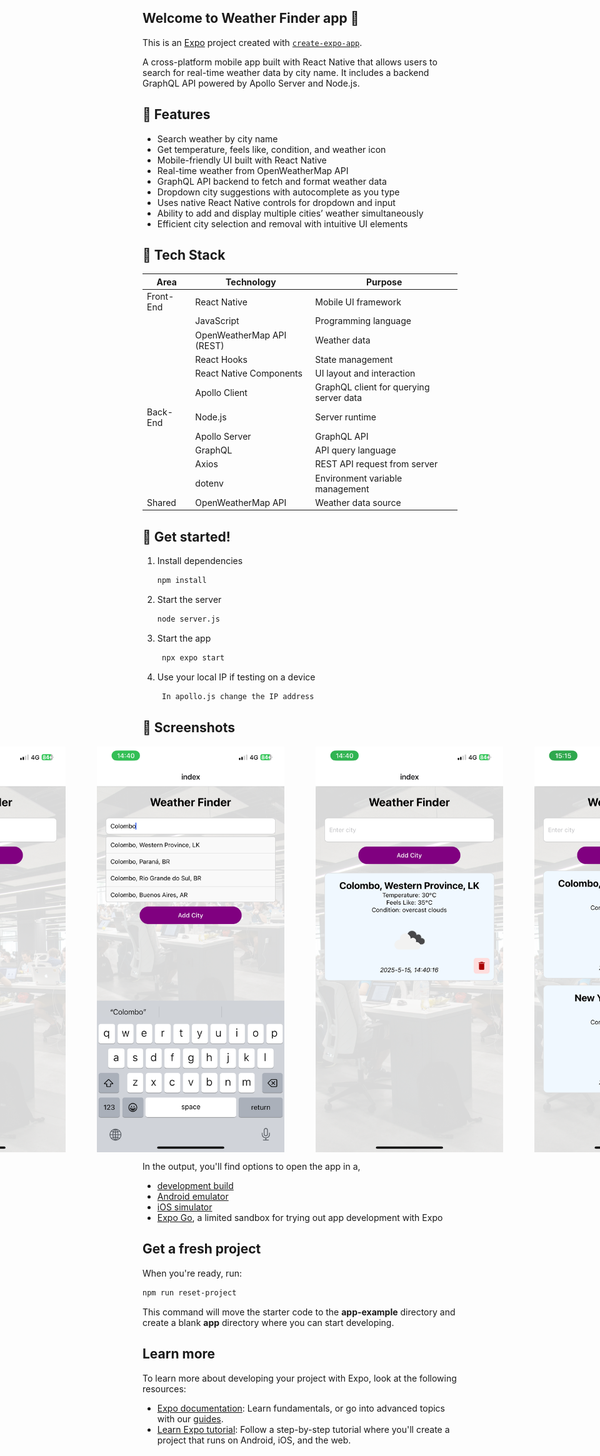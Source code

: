 ## Welcome to Weather Finder app 👋

  This is an [Expo](https://expo.dev) project created with [`create-expo-app`](https://www.npmjs.com/package/create-expo-app).

  A cross-platform mobile app built with React Native that allows users to search for real-time weather data by city name. It includes a backend GraphQL API powered by Apollo Server and Node.js.


## 📱 Features

- Search weather by city name
- Get temperature, feels like, condition, and weather icon
- Mobile-friendly UI built with React Native
- Real-time weather from OpenWeatherMap API
- GraphQL API backend to fetch and format weather data
- Dropdown city suggestions with autocomplete as you type
- Uses native React Native controls for dropdown and input
- Ability to add and display multiple cities’ weather simultaneously
- Efficient city selection and removal with intuitive UI elements


## 🧰 Tech Stack

| Area      | Technology                | Purpose                                   |
|-----------|---------------------------|-------------------------------------------|
| Front-End | React Native              | Mobile UI framework                       |
|           | JavaScript                | Programming language                      |
|           | OpenWeatherMap API (REST) | Weather data                              |
|           | React Hooks               | State management                          |
|           | React Native Components   | UI layout and interaction                 |
|           |Apollo Client              |	GraphQL client for querying server data   |
| Back-End  | Node.js                   | Server runtime                            |
|           | Apollo Server             | GraphQL API                               |
|           | GraphQL                   | API query language                        |
|           | Axios                     | REST API request from server              |
|           | dotenv                    | Environment variable management           |
| Shared    | OpenWeatherMap API        | Weather data source                       |



## 🚀 Get started!

1. Install dependencies

   ```bash
   npm install
   ```

2. Start the server

   ```bash
   node server.js
   ```

3. Start the app

   ```bash
    npx expo start
   ```

3. Use your local IP if testing on a device

   ```bash
    In apollo.js change the IP address
   ```

## 📸 Screenshots

<div style="display: flex; gap: 50px; justify-content: center; margin: auto;">
  <img src="assets/images/IMG_1.png" alt="App Screenshot 1" width="300"/>
  <img src="assets/images/IMG_2.png" alt="App Screenshot 2" width="300"/>
  <img src="assets/images/IMG_3.png" alt="App Screenshot 2" width="300"/>
  <img src="assets/images/IMG_4.png" alt="App Screenshot 2" width="300"/>
</div>



In the output, you'll find options to open the app in a,

- [development build](https://docs.expo.dev/develop/development-builds/introduction/)
- [Android emulator](https://docs.expo.dev/workflow/android-studio-emulator/)
- [iOS simulator](https://docs.expo.dev/workflow/ios-simulator/)
- [Expo Go](https://expo.dev/go), a limited sandbox for trying out app development with Expo


## Get a fresh project

When you're ready, run:

```bash
npm run reset-project
```

This command will move the starter code to the **app-example** directory and create a blank **app** directory where you can start developing.

## Learn more

To learn more about developing your project with Expo, look at the following resources:

- [Expo documentation](https://docs.expo.dev/): Learn fundamentals, or go into advanced topics with our [guides](https://docs.expo.dev/guides).
- [Learn Expo tutorial](https://docs.expo.dev/tutorial/introduction/): Follow a step-by-step tutorial where you'll create a project that runs on Android, iOS, and the web.


